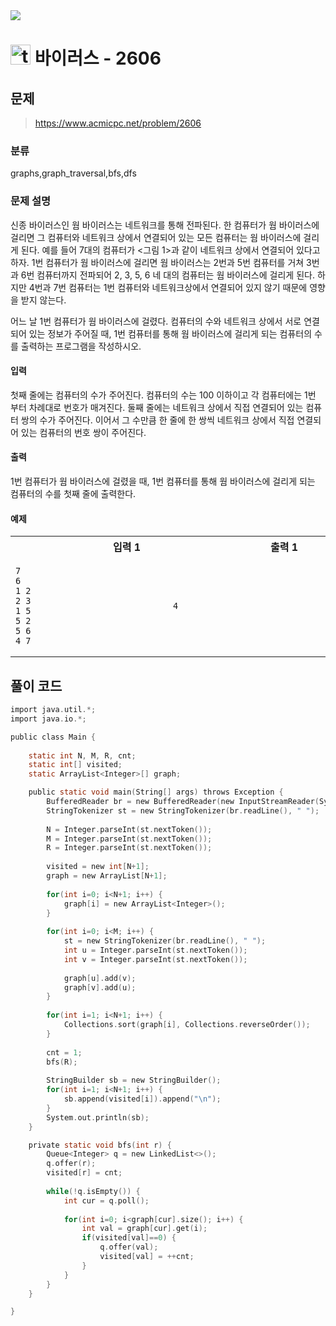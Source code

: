 <img src="https://j7b205.p.ssafy.io/assets/header/markdown_header.png" />

# <img src="https://static.solved.ac/tier_small/8.svg" alt="tier" height="32px" /> 바이러스 - 2606 

## 문제

> https://www.acmicpc.net/problem/2606

### 분류

graphs,graph_traversal,bfs,dfs

### 문제 설명

신종 바이러스인 웜 바이러스는 네트워크를 통해 전파된다. 한 컴퓨터가 웜 바이러스에 걸리면 그 컴퓨터와 네트워크 상에서 연결되어 있는 모든 컴퓨터는 웜 바이러스에 걸리게 된다.
예를 들어 7대의 컴퓨터가 <그림 1>과 같이 네트워크 상에서 연결되어 있다고 하자. 1번 컴퓨터가 웜 바이러스에 걸리면 웜 바이러스는 2번과 5번 컴퓨터를 거쳐 3번과 6번 컴퓨터까지 전파되어 2, 3, 5, 6 네 대의 컴퓨터는 웜 바이러스에 걸리게 된다. 하지만 4번과 7번 컴퓨터는 1번 컴퓨터와 네트워크상에서 연결되어 있지 않기 때문에 영향을 받지 않는다.

어느 날 1번 컴퓨터가 웜 바이러스에 걸렸다. 컴퓨터의 수와 네트워크 상에서 서로 연결되어 있는 정보가 주어질 때, 1번 컴퓨터를 통해 웜 바이러스에 걸리게 되는 컴퓨터의 수를 출력하는 프로그램을 작성하시오.



#### 입력

첫째 줄에는 컴퓨터의 수가 주어진다. 컴퓨터의 수는 100 이하이고 각 컴퓨터에는 1번 부터 차례대로 번호가 매겨진다. 둘째 줄에는 네트워크 상에서 직접 연결되어 있는 컴퓨터 쌍의 수가 주어진다. 이어서 그 수만큼 한 줄에 한 쌍씩 네트워크 상에서 직접 연결되어 있는 컴퓨터의 번호 쌍이 주어진다.



#### 출력

1번 컴퓨터가 웜 바이러스에 걸렸을 때, 1번 컴퓨터를 통해 웜 바이러스에 걸리게 되는 컴퓨터의 수를 첫째 줄에 출력한다.



#### 예제

<table><tr><th><img width=120/>입력 1<img width=120/></th><th><img width=120/>출력 1<img width=120/></th></tr><tr><td>

```
7
6
1 2
2 3
1 5
5 2
5 6
4 7
```
</td><td>

```
4
```
</td></tr></table>


####

## 풀이 코드

```c
import java.util.*;
import java.io.*;

public class Main {
	
	static int N, M, R, cnt;
	static int[] visited;
	static ArrayList<Integer>[] graph;

	public static void main(String[] args) throws Exception {
		BufferedReader br = new BufferedReader(new InputStreamReader(System.in));
		StringTokenizer st = new StringTokenizer(br.readLine(), " ");
		
		N = Integer.parseInt(st.nextToken());
		M = Integer.parseInt(st.nextToken());
		R = Integer.parseInt(st.nextToken());
		
		visited = new int[N+1];
		graph = new ArrayList[N+1];
		
		for(int i=0; i<N+1; i++) {
			graph[i] = new ArrayList<Integer>();
		}
		
		for(int i=0; i<M; i++) {
			st = new StringTokenizer(br.readLine(), " ");
			int u = Integer.parseInt(st.nextToken());
			int v = Integer.parseInt(st.nextToken());
			
			graph[u].add(v);
			graph[v].add(u);
		}
		
		for(int i=1; i<N+1; i++) {
			Collections.sort(graph[i], Collections.reverseOrder());
		}
		
		cnt = 1;
		bfs(R);
		
		StringBuilder sb = new StringBuilder();
		for(int i=1; i<N+1; i++) {
			sb.append(visited[i]).append("\n");
		}
		System.out.println(sb);
	}

	private static void bfs(int r) {
		Queue<Integer> q = new LinkedList<>();
		q.offer(r);
		visited[r] = cnt;
		
		while(!q.isEmpty()) {
			int cur = q.poll();
			
			for(int i=0; i<graph[cur].size(); i++) {
				int val = graph[cur].get(i);
				if(visited[val]==0) {
					q.offer(val);
					visited[val] = ++cnt;
				}
			}
		}
	}

}

```
